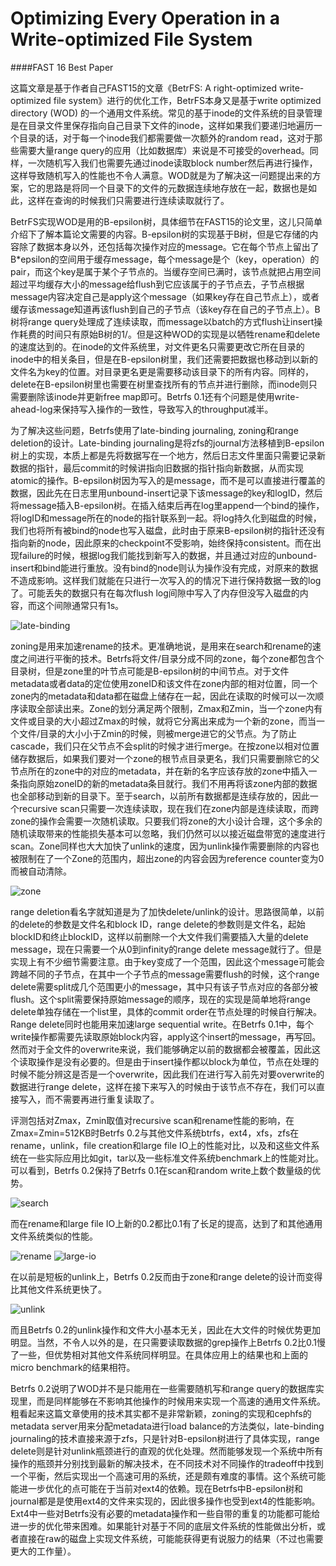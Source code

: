 Optimizing Every Operation in a Write-optimized File System
=========
####FAST 16 Best Paper

这篇文章是基于作者自己FAST15的文章《BetrFS: A right-optimized write-optimized file system》进行的优化工作，BetrFS本身又是基于write optimized directory (WOD) 的一个通用文件系统。常见的基于inode的文件系统的目录管理是在目录文件里保存指向自己目录下文件的inode，这样如果我们要递归地遍历一个目录的话，对于每一个inode我们都需要做一次额外的random read，这对于那些需要大量range query的应用（比如数据库）来说是不可接受的overhead。同样，一次随机写入我们也需要先通过inode读取block number然后再进行操作，这样导致随机写入的性能也不令人满意。WOD就是为了解决这一问题提出来的方案，它的思路是将同一个目录下的文件的元数据连续地存放在一起，数据也是如此，这样在查询的时候我们只需要进行连续读取就行了。

BetrFS实现WOD是用的B-epsilon树，具体细节在FAST15的论文里，这儿只简单介绍下了解本篇论文需要的内容。B-epsilon树的实现基于B树，但是它存储的内容除了数据本身以外，还包括每次操作对应的message。它在每个节点上留出了B*epsilon的空间用于缓存message，每个message是个（key，operation）的pair，而这个key是属于某个子节点的。当缓存空间已满时，该节点就把占用空间超过平均缓存大小的message给flush到它应该属于的子节点去，子节点根据message内容决定自己是apply这个message（如果key存在自己节点上），或者缓存该message知道再该flush到自己的子节点（该key存在自己的子节点上）。B树将range query处理成了连续读取，而message以batch的方式flush让insert操作耗费的时间只有原始B树的1/。但是这种WOD的实现是以牺牲rename和delete的速度达到的。在inode的文件系统里，对文件更名只需要更改它所在目录的inode中的相关条目，但是在B-epsilon树里，我们还需要把数据也移动到以新的文件名为key的位置。对目录更名更是需要移动该目录下的所有内容。同样的，delete在B-epsilon树里也需要在树里查找所有的节点并进行删除，而inode则只需要删除该inode并更新free map即可。Betrfs 0.1还有个问题是使用write-ahead-log来保持写入操作的一致性，导致写入的throughput减半。

为了解决这些问题，Betrfs使用了late-binding journaling, zoning和range deletion的设计。Late-binding journaling是将zfs的journal方法移植到B-epsilon树上的实现，本质上都是先将数据写在一个地方，然后日志文件里面只需要记录新数据的指针，最后commit的时候讲指向旧数据的指针指向新数据，从而实现atomic的操作。B-epsilon树因为写入的是message，而不是可以直接进行覆盖的数据，因此先在日志里用unbound-insert记录下该message的key和logID，然后将message插入B-epsilon树。在插入结束后再在log里append一个bind的操作，将logID和message所在的node的指针联系到一起。将log持久化到磁盘的时候，我们也将所有被bind的node也写入磁盘，此时由于原来B-epsilon树的指针还没有指向新的node，因此原来的checkpoint不受影响，始终保持consistent。而在出现failure的时候，根据log我们能找到新写入的数据，并且通过对应的unbound-insert和bind能进行重放。没有bind的node则认为操作没有完成，对原来的数据不造成影响。这样我们就能在只进行一次写入的的情况下进行保持数据一致的log了。可能丢失的数据只有在每次flush log间隙中写入了内存但没写入磁盘的内容，而这个间隙通常只有1s。

![late-binding](image/late-binding.png)

zoning是用来加速rename的技术。更准确地说，是用来在search和rename的速度之间进行平衡的技术。Betrfs将文件/目录分成不同的zone，每个zone都包含个目录树，但是zone里的叶节点可能是B-epsilon树的中间节点。对于文件metadata或者data的定位使用zoneID和该文件在zone内部的相对位置，同一个zone内的metadata和data都在磁盘上储存在一起，因此在读取的时候可以一次顺序读取全部读出来。Zone的划分满足两个限制，Zmax和Zmin，当一个zone内有文件或目录的大小超过Zmax的时候，就将它分离出来成为一个新的zone，而当一个文件/目录的大小小于Zmin的时候，则被merge进它的父节点。为了防止cascade，我们只在父节点不会split的时候才进行merge。在按zone以相对位置储存数据后，如果我们要对一个zone的根节点目录更名，我们只需要删除它的父节点所在的zone中的对应的metadata，并在新的名字应该存放的zone中插入一条指向原始zoneID的新的metadata条目就行。我们不用再将该zone内部的数据也全部移动到新的目录下。至于search，以前所有数据都是连续存放的，因此一个recursive scan只需要一次连续读取，现在我们在zone内部是连续读取，而跨zone的操作会需要一次随机读取。只要我们将zone的大小设计合理，这个多余的随机读取带来的性能损失基本可以忽略，我们仍然可以以接近磁盘带宽的速度进行scan。Zone同样也大大加快了unlink的速度，因为unlink操作需要删除的内容也被限制在了一个Zone的范围内，超出zone的内容会因为reference counter变为0而被自动清除。

![zone](image/zone.png)

range deletion看名字就知道是为了加快delete/unlink的设计。思路很简单，以前的delete的参数是文件名和block ID，range delete的参数则是文件名，起始blockID和终止blockID，这样以前删除一个大文件我们需要插入大量的delete message，现在只需要一个从0到infinity的range delete message就行了。但是实现上有不少细节需要注意。由于key变成了一个范围，因此这个message可能会跨越不同的子节点，在其中一个子节点的message需要flush的时候，这个range delete需要split成几个范围更小的message，其中只有该子节点对应的各部分被flush。这个split需要保持原始message的顺序，现在的实现是简单地将range delete单独存储在一个list里，具体的commit order在节点处理的时候自行解决。Range delete同时也能用来加速large sequential write。在Betrfs 0.1中，每个write操作都需要先读取原始block内容，apply这个insert的message，再写回。然而对于全文件的overwrite来说，我们能够确定以前的数据都会被覆盖，因此这个读取操作是没有必要的。但是由于insert操作都以block为单位，节点在处理的时候不能分辨这是否是一个overwrite，因此我们在进行写入前先对要overwrite的数据进行range delete，这样在接下来写入的时候由于该节点不存在，我们可以直接写入，而不需要再进行重复读取了。

评测包括对Zmax，Zmin取值对recursive scan和rename性能的影响，在Zmax=Zmin=512KB时Betrfs 0.2与其他文件系统btrfs，ext4，xfs，zfs在rename，unlink，file creation和large file IO上的性能对比，以及和这些文件系统在一些实际应用比如git，tar以及一些标准文件系统benchmark上的性能对比。可以看到，Betrfs 0.2保持了Betrfs 0.1在scan和random write上数个数量级的优势。

![search](image/search.png)

而在rename和large file IO上新的0.2都比0.1有了长足的提高，达到了和其他通用文件系统类似的性能。

![rename](image/rename.png)
![large-io](image/large-io.png)

在以前是短板的unlink上，Betrfs 0.2反而由于zone和range delete的设计而变得比其他文件系统更快了。

![unlink](image/unlink.png)

而且Betrfs 0.2的unlink操作和文件大小基本无关，因此在大文件的时候优势更加明显。当然，不令人以外的是，在只需要读取数据的grep操作上Betrfs 0.2比0.1慢了一些，但优势相对其他文件系统同样明显。在具体应用上的结果也和上面的micro benchmark的结果相符。

Betrfs 0.2说明了WOD并不是只能用在一些需要随机写和range query的数据库实现里，而是同样能够在不影响其他操作的时候用来实现一个高速的通用文件系统。粗看起来这篇文章使用的技术其实都不是非常新颖，zoning的实现和cephfs的metadata server用来分配metadata进行load balance的方法类似，late-binding journaling的技术直接来源于zfs，只是针对B-epsilon树进行了具体实现，range delete则是针对unlink瓶颈进行的直观的优化处理。然而能够发现一个系统中所有操作的瓶颈并分别找到最新的解决技术，在不同技术对不同操作的tradeoff中找到一个平衡，然后实现出一个高速可用的系统，还是颇有难度的事情。这个系统可能能进一步优化的点可能在于当前对ext4的依赖。现在Betrfs中B-epsilon树和journal都是是使用ext4的文件来实现的，因此很多操作也受到ext4的性能影响。Ext4中一些对Betrfs没有必要的metadata操作和一些自带的重复的功能都可能给进一步的优化带来困难。如果能针对基于不同的底层文件系统的性能做出分析，或者直接在raw的磁盘上实现文件系统，可能能获得更有说服力的结果（不过也需要更大的工作量）。
